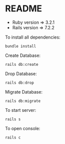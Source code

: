 # README

* Ruby version => 3.2.1
* Rails version => 7.2.2

To install all dependencies:
```
bundle install
```

Create Database:
```
rails db:create
```

Drop Database:
```
rails db:drop
```

Migrate Database:
```
rails db:migrate
```

To start server:
```
rails s
```

To open console:
```
rails c
```
